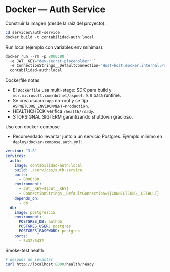 # Docker — Auth Service

Construir la imagen (desde la raíz del proyecto):

```powershell
cd services\auth-service
docker build -t contabilidad-auth:local .
```

Run local (ejemplo con variables env mínimas):

```powershell
docker run --rm -p 8000:80 `
  -e JWT__KEY="dev-secret-placeholder" `
  -e ConnectionStrings__DefaultConnection="Host=host.docker.internal;Port=5432;Database=authdb;Username=postgres;Password=postgres" `
  contabilidad-auth:local
```

Dockerfile notas

- El `Dockerfile` usa multi-stage: SDK para build y `mcr.microsoft.com/dotnet/aspnet:9.0` para runtime.
- Se crea usuario `app` no-root y se fija `ASPNETCORE_ENVIRONMENT=Production`.
- HEALTHCHECK verifica `/health/ready`.
- STOPSIGNAL SIGTERM garantizando shutdown gracioso.

Uso con docker-compose

- Recomendado levantar junto a un servicio Postgres. Ejemplo mínimo en `deploy/docker-compose.auth.yml`:

```yaml
version: "3.8"
services:
  auth:
    image: contabilidad-auth:local
    build: ./services/auth-service
    ports:
      - 8000:80
    environment:
      - JWT__KEY=${JWT__KEY}
      - ConnectionStrings__DefaultConnection=${CONNECTIONS__DEFAULT}
    depends_on:
      - db
  db:
    image: postgres:15
    environment:
      POSTGRES_DB: authdb
      POSTGRES_USER: postgres
      POSTGRES_PASSWORD: postgres
    ports:
      - 5432:5432
```

Smoke-test health

```powershell
# después de levantar
curl http://localhost:8000/health/ready
```
